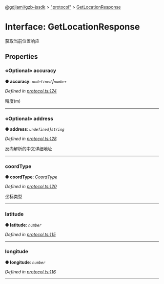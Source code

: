 [@gdjiami/gzb-jssdk](../README.md) > ["protocol"](../modules/_protocol_.md) > [GetLocationResponse](../interfaces/_protocol_.getlocationresponse.md)



# Interface: GetLocationResponse


获取当前位置响应


## Properties
<a id="accuracy"></a>

### «Optional» accuracy

**●  accuracy**:  *`undefined`⎮`number`* 

*Defined in [protocol.ts:124](https://github.com/GDJiaMi/gzb-jssdk/blob/38ff667/src/protocol.ts#L124)*



精度(m)




___

<a id="address"></a>

### «Optional» address

**●  address**:  *`undefined`⎮`string`* 

*Defined in [protocol.ts:128](https://github.com/GDJiaMi/gzb-jssdk/blob/38ff667/src/protocol.ts#L128)*



反向解析的中文详细地址




___

<a id="coordtype"></a>

###  coordType

**●  coordType**:  *[CoordType](../modules/_protocol_.md#coordtype)* 

*Defined in [protocol.ts:120](https://github.com/GDJiaMi/gzb-jssdk/blob/38ff667/src/protocol.ts#L120)*



坐标类型




___

<a id="latitude"></a>

###  latitude

**●  latitude**:  *`number`* 

*Defined in [protocol.ts:115](https://github.com/GDJiaMi/gzb-jssdk/blob/38ff667/src/protocol.ts#L115)*





___

<a id="longitude"></a>

###  longitude

**●  longitude**:  *`number`* 

*Defined in [protocol.ts:116](https://github.com/GDJiaMi/gzb-jssdk/blob/38ff667/src/protocol.ts#L116)*





___


